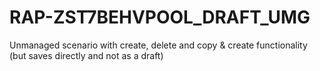 # RAP-ZST7BEHVPOOL_DRAFT_UMG
Unmanaged scenario with create, delete and copy &amp; create functionality (but saves directly and not as a draft)
